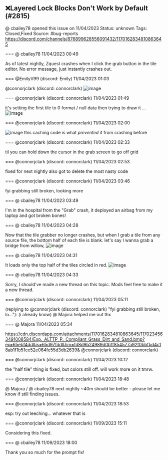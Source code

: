 ## ❌Layered Lock Blocks Don't Work by Default (#2815)
@ cbailey78 opened this issue on 11/04/2023
Status: unknown
Tags: Closed,Fixed
Source: #bug-reports https://discord.com/channels/876899628556091432/1170162834810863645


=== @ cbailey78 11/04/2023 00:49

As of latest nightly, Zquest crashes when I click the grab button in the tile editor.  No error message, just instantly crashes out.

=== @EmilyV99 (discord: Emily) 11/04/2023 01:03

@connorjclark (discord: connorclark)
![image](https://cdn.discordapp.com/attachments/1170162834810863645/1170166419896401931/image.png?ex=65ebb567&is=65d94067&hm=d2e5a609b94e8311ef59a22f75ad804829d850c6d30cd1b96fb2b7e7d3261ad8&)

=== @connorjclark (discord: connorclark) 11/04/2023 01:49

it's setting the first tile to 0 format / null data then trying to draw it ...
![image](https://cdn.discordapp.com/attachments/1170162834810863645/1170178026881954003/image.png?ex=65ebc036&is=65d94b36&hm=736e8e7696361082c6cdaaf2f57188762883ca5dc3e9a3d0b5335b6fbfcdc0e5&)

=== @connorjclark (discord: connorclark) 11/04/2023 02:00


![image](https://cdn.discordapp.com/attachments/1170162834810863645/1170180834364510229/image.png?ex=65ebc2d3&is=65d94dd3&hm=ca3d49711b8daa6bf10b2674ba0b4fb4d64ac34f10772fba34c4aac519a83316&)
this caching code is what _prevented_ it from crashing before

=== @connorjclark (discord: connorclark) 11/04/2023 02:33

til you can hold down the cursor in the grab screen to go off grid

=== @connorjclark (discord: connorclark) 11/04/2023 02:53

fixed for next nightly
also got to delete the most nasty code

=== @connorjclark (discord: connorclark) 11/04/2023 03:46

fyi grabbing still broken, looking more

=== @ cbailey78 11/04/2023 03:49

I'm in the hospital from the "Grab" crash, it deployed an airbag from my laptop and got broken bones!

=== @ cbailey78 11/04/2023 04:28

Now that the tile grabber no longer crashes, but when I grab a tile from any source file, the bottom half of each tile is blank.
let's say I wanna grab a bridge from willow,
![image](https://cdn.discordapp.com/attachments/1170162834810863645/1170218301503320114/image.png?ex=65ebe5b8&is=65d970b8&hm=8af5bd500ccfa6dfe5ad17109e9e2d98823afe8d090e71c66f27df10ec6a6568&)

=== @ cbailey78 11/04/2023 04:31

It loads only the top half of the tiles circled in red.
![image](https://cdn.discordapp.com/attachments/1170162834810863645/1170218775447097364/image.png?ex=65ebe629&is=65d97129&hm=c1ddded1d158fecc3ee63e4295be53331fc56fd968fbb0773a7543e5d45d34a0&)

=== @ cbailey78 11/04/2023 04:33

Sorry, I should've made a new thread on this topic.  Mods feel free to make it a new thread.

=== @connorjclark (discord: connorclark) 11/04/2023 05:11

(replying to @connorjclark (discord: connorclark) "fyi grabbing still broken, lo…"): (i already know)
@ Majora helped me out thx

=== @ Majora 11/04/2023 05:34


https://cdn.discordapp.com/attachments/1170162834810863645/1170234563491008584/Exp._ALTTP_P._Compliant_Grass_Dirt_and_Sand.bmp?ex=65ebf4dd&is=65d97fdd&hm=fd8d9b24989d0b1f854577a92f0bbfbd4c18ab1f1b51ce52e064fe55d3db2639&
@connorjclark (discord: connorclark)

=== @connorjclark (discord: connorclark) 11/04/2023 10:12

the "half tile" thing is fixed, but colors still off. will work more on it tmrw.

=== @connorjclark (discord: connorclark) 11/04/2023 18:48

@ Majora / @ cbailey78 next nightly ~40m should be better - please let me know if still finding issues.

=== @connorjclark (discord: connorclark) 11/04/2023 18:53

esp: try out leeching... whatever that is

=== @connorjclark (discord: connorclark) 11/09/2023 15:11

Considering this fixed.

=== @ cbailey78 11/09/2023 18:00

Thank you so much for the prompt fix!
